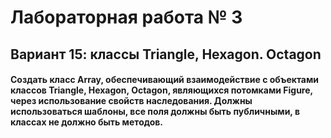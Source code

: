 # Лабораторная работа № 3
## Вариант 15: классы Triangle, Hexagon. Octagon
#### Создать класс Array, обеспечивающий взаимодействие с объектами классов Triangle, Hexagon, Octagon, являющихся потомками Figure, через использование свойств наследования. Должны использоваться шаблоны, все поля должны быть публичными, в классах не должно быть методов.
